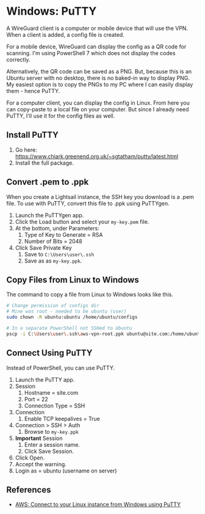 # Windows: PuTTY

A WireGuard client is a computer or mobile device that will use the VPN. When a client is added, a config file is created. 

For a mobile device, WireGuard can display the config as a QR code for scanning. I'm using PowerShell 7 which does not display the codes correctly. 

Alternatively, the QR code can be saved as a PNG. But, because this is an Ubuntu server with no desktop, there is no baked-in way to display PNG. My easiest option is to copy the PNGs to my PC where I can easily display them - hence PuTTY. 

For a computer client, you can display the config in Linux. From here you can copy-paste to a local file on your computer. But since I already need PuTTY, I'll use it for the config files as well. 


## Install PuTTY

1. Go here: https://www.chiark.greenend.org.uk/~sgtatham/putty/latest.html
2. Install the full package.


## Convert .pem to .ppk

When you create a Lightsail instance, the SSH key you download is a .pem file. To use with PuTTY, convert this file to .ppk using PuTTYgen. 

1. Launch the PuTTYgen app.
2. Click the Load button and select your `my-key.pem` file.
3. At the bottom, under Parameters:
   1. Type of Key to Generate = RSA
   2. Number of Bits = 2048
4. Click Save Private Key
   1. Save to `C:\Users\user\.ssh` 
   2. Save as as `my-key.ppk`. 


## Copy Files from Linux to Windows

The command to copy a file from Linux to Windows looks like this.

```bash
# Change permission of configs dir
# Mine was root - needed to be ubuntu (user)
sudo chown -R ubuntu:ubuntu /home/ubuntu/configs

# In a separate PowerShell not SSHed to Ubuntu
pscp -i C:\Users\user\.ssh\aws-vpn-root.ppk ubuntu@site.com:/home/ubuntu/configs/my-client.png D:\WireGuard
```

## Connect Using PuTTY

Instead of PowerShell, you can use PuTTY.

1. Launch the PuTTY app.
2. Session 
   1. Hostname = site.com
   2. Port = 22
   3. Connection Type = SSH
3. Connection 
   1. Enable TCP keepalives = True
4. Connection > SSH > Auth
   1. Browse to `my-key.ppk`
5. **Important** Session
   1. Enter a session name.
   2. Click Save Session.
6. Click Open.
7. Accept the warning.
8. Login as = ubuntu (username on server)


## References

* [AWS: Connect to your Linux instance from Windows using PuTTY](https://docs.aws.amazon.com/AWSEC2/latest/UserGuide/putty.html)


